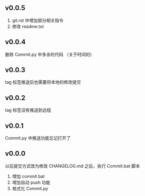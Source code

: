 ## v0.0.5

1. git.rst 中增加部分相关指令
2. 修改 readme.txt

## v0.0.4

删除 Commit.py 中多余的代码 （关于时间的） 

## v0.0.3

tag 标签推送后也需要将本地的修改提交

## v0.0.2

tag 标签没有推送到远程

## v0.0.1

Commit.py 中推送功能忘记打开了

## v0.0.0

以后提交方式改为修改 CHANGELOG.md 之后，执行 Commit.bat 脚本

1. 增加 commit.bat
2. 增加自动 push 功能
3. 格式化 Commit.py
